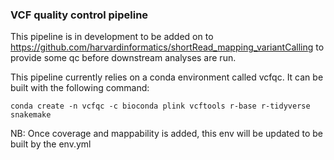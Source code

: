 ### VCF quality control pipeline ###  

This pipeline is in development to be added on to https://github.com/harvardinformatics/shortRead_mapping_variantCalling to provide some qc before downstream analyses are run.  

This pipeline currently relies on a conda environment called vcfqc. It can be built with the following command:  

```conda create -n vcfqc -c bioconda plink vcftools r-base r-tidyverse snakemake```  

NB: Once coverage and mappability is added, this env will be updated to be built by the env.yml
